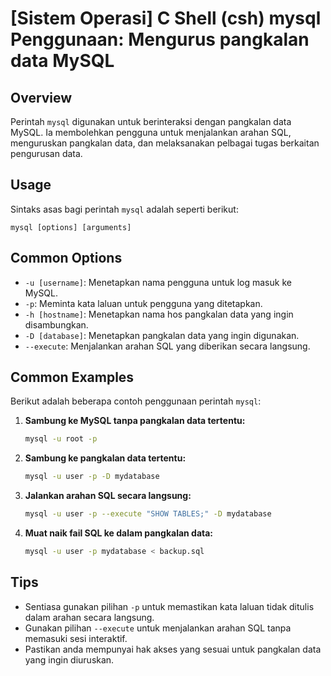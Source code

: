 # [Sistem Operasi] C Shell (csh) mysql Penggunaan: Mengurus pangkalan data MySQL

## Overview
Perintah `mysql` digunakan untuk berinteraksi dengan pangkalan data MySQL. Ia membolehkan pengguna untuk menjalankan arahan SQL, menguruskan pangkalan data, dan melaksanakan pelbagai tugas berkaitan pengurusan data.

## Usage
Sintaks asas bagi perintah `mysql` adalah seperti berikut:

```
mysql [options] [arguments]
```

## Common Options
- `-u [username]`: Menetapkan nama pengguna untuk log masuk ke MySQL.
- `-p`: Meminta kata laluan untuk pengguna yang ditetapkan.
- `-h [hostname]`: Menetapkan nama hos pangkalan data yang ingin disambungkan.
- `-D [database]`: Menetapkan pangkalan data yang ingin digunakan.
- `--execute`: Menjalankan arahan SQL yang diberikan secara langsung.

## Common Examples
Berikut adalah beberapa contoh penggunaan perintah `mysql`:

1. **Sambung ke MySQL tanpa pangkalan data tertentu:**
   ```bash
   mysql -u root -p
   ```

2. **Sambung ke pangkalan data tertentu:**
   ```bash
   mysql -u user -p -D mydatabase
   ```

3. **Jalankan arahan SQL secara langsung:**
   ```bash
   mysql -u user -p --execute "SHOW TABLES;" -D mydatabase
   ```

4. **Muat naik fail SQL ke dalam pangkalan data:**
   ```bash
   mysql -u user -p mydatabase < backup.sql
   ```

## Tips
- Sentiasa gunakan pilihan `-p` untuk memastikan kata laluan tidak ditulis dalam arahan secara langsung.
- Gunakan pilihan `--execute` untuk menjalankan arahan SQL tanpa memasuki sesi interaktif.
- Pastikan anda mempunyai hak akses yang sesuai untuk pangkalan data yang ingin diuruskan.